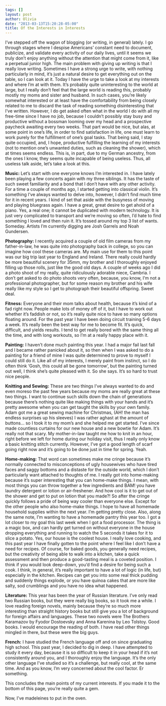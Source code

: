 ```yaml
---
tags: []
layout: post
author: Olivia
date: "2013-03-13T15:20:28-05:00"
title: Of the Interests in Interests
---
```


I’ve stepped off the wagon of blogging (or writing, in general) lately. I go through stages where I despise Americans’ constant need to document, publicize, and validate every activity of our daily lives, until it seems we truly don’t enjoy anything without the attention that might come from it, like a perpetual junior high. The main problem with giving up writing is that I really love writing. Sometimes I have a strong urge to write, with nothing particularly in mind, it’s just a natural desire to get everything out on the table, so I can look at it. Today I have the urge to take a look at my interests and where I’m at with them. It’s probably quite uninteresting to the world at large, but I really don’t feel that the large world is reading this, probably mostly my moms and sister and husband. In such cases, you’re likely somewhat interested or at least have the comfortability from being closely related to me to discard the task of reading something disinteresting that I’ve written. However, I do get asked often what in the world I do with all my free-time since I have no job, because I couldn’t possibly stay busy and productive without a bossman looming over my head and a prospective paycheck awaiting every two weeks. That part would be nice, but alas, at some point in one’s life, in order to find satisfaction in life, one must learn to work purely for the fulfillment of one’s goal tasks. That being said, I stay quite occupied, and, I hope, productive fulfilling the learning of my interests (not to mention one’s unwanted duties, such as cleaning the shower), which at times seems endless. This is, in part, due to my German ancestry, from the ones I know, they seems quite incapable of being useless. Thus, all useless talk aside, let’s take a look at this.

**Music:** Let’s start with one everyone knows I’m interested in. I have lately been playing a few concerts again with my three siblings. It has the taste of such sweet familiarity and a bond that I don’t have with any other activity. For a time a couple of months ago, I started getting into classical violin. It’s something I’ve always wanted to delve into, however, I didn’t find much time for it in recent years. I kind of set that aside with the busyness of moving and playing bluegrass again. I have a great, great desire to get ahold of a piano. Yes, a real one; it cannot be duplicated with modern technology. It is just very complicated to transport and we’re moving so often, I’d hate to find something I loved and then ruin it. It’s tossed around my top 3 list of wants. Someday. Artists I’m currently digging are Josh Garrels and Noah Gundersen. 

**Photography:** I recently acquired a couple of old film cameras from my father-in-law, he was quite into photography back in college, so you can imagine how cool these cameras are. My main use for them to this point was our big trip last year to England and Ireland. There really could hardly be more beautiful scenery for 35mm, my brother and I thoroughly enjoyed filling up those rolls, just like the good old days. A couple of weeks ago I did a photo shoot of my really, quite ridiculously adorable niece, Cambria. I don’t get asked to do photo shoots very often, because, you know, I’m not a professional photographer, but for some reason my brother and his wife really like my style so I get to photograph their beautiful offspring. Sweet deal.

**Fitness:** Everyone and their mom talks about health, because it’s kind of a fad right now. People make lots of money off of it, but I have to work out whether it’s faddish or not, so it’s really quite nice to have so many options floating around. For the past year I have been doing circuit training 5-6 days a week. It’s really been the best way for me to become fit. It’s quick, difficult, and yields results. I tend to get really bored with the same thing all the time, and with long workouts, so I’m at a really happy place with it. 

**Painting:** I haven’t done much painting this year. I had a major fail last fall and I became rather panicked about it, so then when I was asked to do a painting for a friend of mine I was quite determined to prove to myself I could still do it. Like all of my interests, I merely paint from instinct, so I do often think ‘Gosh, this could all be gone tomorrow’, but the painting turned out well, I think she’s quite pleased with it. So she says. It’s so hard to trust nice people. 

**Knitting and Sewing:** These are two things I’ve always wanted to do and even moreso the past few years because my moms are really great at these two things. I want to continue such skills down the chain of generations because there’s nothing quite like making things with your hands and it’s pretty awesome when you can get taught the skills by your own family. Adam got me a great sewing machine for Christmas, (AH! the man has endless surprises up his sleeves) I was rather aghast at the amount of buttons… so I took it to my mom’s and she helped me get started. I’ve since made countless curtains for our new house and a new bowtie for Adam. It’s really not that scary. My mother-in-law taught me how to knit in an hour, right before we left for home during our holiday visit, thus I really only know a basic knitting stitch currently. However, I’ve got a good length of scarf going right now and it’s going to be done just in time for spring. Yeah. 

**Home-making:** That word can sometimes make me cringe because it’s normally connected to misconceptions of ugly housewives who have tired faces and saggy bottoms and a distaste for the outside world, which I don’t particularly want attached to thoughts of me. I really got into home-making because it’s super interesting that you can home-make things. I mean, with most things you can throw together a few ingredients and BAM! you have laundry detergent or lotion or air-freshener. And how cool is it to get out of the shower and get to put on lotion that you made?! So after the cringe quickly follows a pride of being way cooler than everyone else. Except for the other people who also home-make things. I hope to have all homemade household supplies within the next year. I’m getting pretty close. Also, along the same note, I’m wanting to have a homemade pantry this year too. I got a lot closer to my goal this last week when I got a food processor. The thing is a magic box, and can hardly get turned on without everyone in the house dropping everything and running to watch the 5 seconds it takes for it to slice a potato. Yes, our house is the coolest house. I really love cooking, and this past year I have finally gotten to the point where I feel like I don’t have a need for recipes. Of course, for baked goods, you generally need recipes, but the creativity of being able to walk into a kitchen, take a quick assessment and then produce a good-tasting meal is a coveted position. I think if you would look deep-down, you’d find a desire for being such a cook. I think, in general, it’s really important to have a lot of logic (in life, but) especially in the kitchen. Recipes can get you into some real thick pudding and suddenly things explode, or you have quinoa cakes that are more like salty, sod crumblings and you have no idea what happened. 

**Literature:** This year has been the year of Russian literature. I’ve only read two Russian books, but they were really big books, so it took me a while. I love reading foreign novels, mainly because they’re so much more interesting than straight history books but still give you a lot of background for foreign affairs and languages. These two novels were The Brothers Karamazov by Fyodor Dostoevsky and Anna Karenina by Leo Tolstoy. Good books. I would encourage the reading of both. I have read other things mingled in there, but these were the big guys.

**French:** I have studied the French language off and on since graduating high school. This past year, I decided to dig in deep. I have attempted to study it every day, because it is so difficult to keep it in your head if it’s not consistently around you, and I thoroughly enjoy the language. It’s the only other language I’ve studied so it’s a challenge, but really cool, at the same time. And as you know, I’m very concerned about the cool factor. Er something. 

This concludes the main points of my current interests. If you made it to the bottom of this page, you’re really quite a gem. 

Now, I’ve madeleines to put in the oven.
